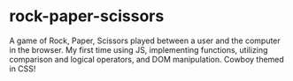 # rock-paper-scissors
A game of Rock, Paper, Scissors played between a user and the computer in the browser. My first time using JS, implementing functions, utilizing comparison and logical operators, and DOM manipulation. Cowboy themed in CSS!